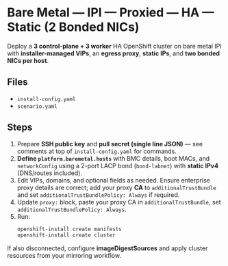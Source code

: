 # Bare Metal — IPI — Proxied — HA — Static (2 Bonded NICs)

Deploy a **3 control-plane + 3 worker** HA OpenShift cluster on bare metal IPI with **installer-managed VIPs**, an **egress proxy**, **static IPs**, and **two bonded NICs per host**.

## Files
- `install-config.yaml`
- `scenario.yaml`

## Steps
1. Prepare **SSH public key** and **pull secret (single line JSON)** — see comments at top of `install-config.yaml` for commands.
2. **Define `platform.baremetal.hosts`** with BMC details, boot MACs, and `networkConfig` using a 2-port LACP bond (`bond-labnet`) with **static IPv4** (DNS/routes included).
3. Edit VIPs, domains, and optional fields as needed. Ensure enterprise proxy details are correct; add your proxy **CA** to `additionalTrustBundle` and set `additionalTrustBundlePolicy: Always` if required.
4. Update `proxy:` block, paste your proxy CA in `additionalTrustBundle`, set `additionalTrustBundlePolicy: Always`.
5. Run:
   ```bash
   openshift-install create manifests
   openshift-install create cluster

If also disconnected, configure **imageDigestSources** and apply cluster resources from your mirroring workflow.
